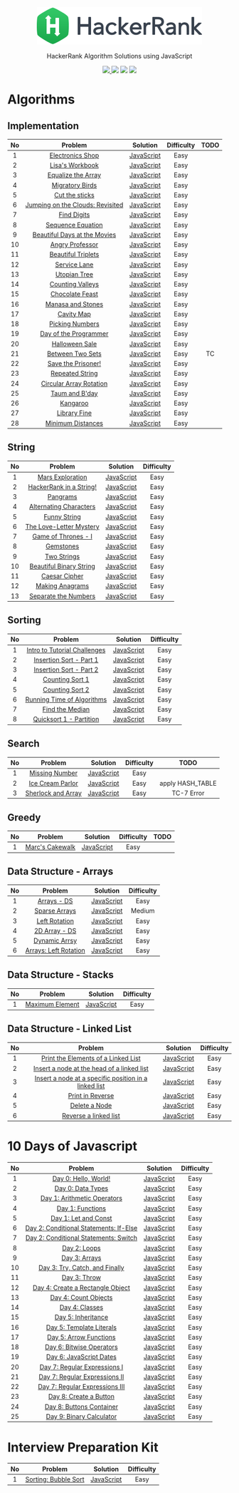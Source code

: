 <p align="center">
  <a href="https://www.hackerrank.com/ksj21c">
    <img alt="HackerRank" src="https://raw.githubusercontent.com/akasai/Algorithm-Solutions/master/HackerRank/hacker-rank-logo.png">
  </a>
</p>
<p align="center">
    HackerRank Algorithm Solutions using JavaScript
</p>

<p align="center">
    <a href="https://github.com/akasai">
      <img src="https://img.shields.io/badge/Author-akasai-informational?style=for-the-badge&logo=github">
    </a>
    <img src="https://img.shields.io/badge/Solutions-85-brightgreen.svg?longCache=true&style=for-the-badge&logo=HackerRank">
    <img src="https://img.shields.io/badge/Languages-JavaScript-brightgreen.svg?longCache=true&style=for-the-badge&logo=Javascript">
    <img src="https://img.shields.io/node/v/carbon.svg?style=for-the-badge&logo=Node.js">
</p>

# Algorithms

## Implementation
| No | Problem         | Solution | Difficulty | TODO |
|:--:|:---------------:|:--------:|:----------:|:----:|
|1|[Electronics Shop](https://www.hackerrank.com/challenges/electronics-shop/problem)|[JavaScript](Implementation/1.Electronics_shop.js) |Easy|
|2|[Lisa's Workbook](https://www.hackerrank.com/challenges/lisa-workbook/problem)|[JavaScript](Implementation/2.Lisa's_Workbook.js) |Easy|
|3|[Equalize the Array](https://www.hackerrank.com/challenges/equality-in-a-array/problem)|[JavaScript](Implementation/3.Equalize_the_Array.js) |Easy|
|4|[Migratory Birds](https://www.hackerrank.com/challenges/migratory-birds/problem)|[JavaScript](Implementation/4.Migratory_Birds.js) |Easy|
|5|[Cut the sticks](https://www.hackerrank.com/challenges/cut-the-sticks/problem)|[JavaScript](Implementation/5.Cut_the_sticks.js) |Easy|
|6|[Jumping on the Clouds: Revisited](https://www.hackerrank.com/challenges/jumping-on-the-clouds-revisited/problem)|[JavaScript](Implementation/6.Jumping_on_the_Clouds:Revisited.js) |Easy|
|7|[Find Digits](https://www.hackerrank.com/challenges/find-digits/problem)|[JavaScript](Implementation/7.Find_Digits.js) |Easy|
|8|[Sequence Equation](https://www.hackerrank.com/challenges/permutation-equation/problem)|[JavaScript](Implementation/8.Sequence_Equation.js) |Easy|
|9|[Beautiful Days at the Movies](https://www.hackerrank.com/challenges/beautiful-days-at-the-movies/problem)|[JavaScript](Implementation/9.Beautiful_Days_at_the_Movies.js) |Easy|
|10|[Angry Professor](https://www.hackerrank.com/challenges/angry-professor/problem)|[JavaScript](Implementation/10.Angry_Professor.js) |Easy|
|11|[Beautiful Triplets](https://www.hackerrank.com/challenges/beautiful-triplets/problem)|[JavaScript](Implementation/11.Beautiful_Triplets.js) |Easy|
|12|[Service Lane](https://www.hackerrank.com/challenges/service-lane/problem)|[JavaScript](Implementation/12.Service_Lane.js) |Easy|
|13|[Utopian Tree](https://www.hackerrank.com/challenges/utopian-tree/problem)|[JavaScript](Implementation/13.Utopian_Tree.js) |Easy|
|14|[Counting Valleys](https://www.hackerrank.com/challenges/counting-valleys/problem)|[JavaScript](Implementation/14.Counting_Valleys.js) |Easy|
|15|[Chocolate Feast](https://www.hackerrank.com/challenges/chocolate-feast/problem)|[JavaScript](Implementation/15.Chocolate_Feast.js) |Easy|
|16|[Manasa and Stones](https://www.hackerrank.com/challenges/manasa-and-stones/problem)|[JavaScript](Implementation/16.Manasa_and_Stones.js) |Easy|
|17|[Cavity Map](https://www.hackerrank.com/challenges/cavity-map/problem)|[JavaScript](Implementation/17.Cavity_Map.js) |Easy|
|18|[Picking Numbers](https://www.hackerrank.com/challenges/picking-numbers/problem)|[JavaScript](Implementation/18.Picking_Numbers.js) |Easy|
|19|[Day of the Programmer](https://www.hackerrank.com/challenges/day-of-the-programmer/problem)|[JavaScript](Implementation/19.Day_of_the_Programmer.js) |Easy|
|20|[Halloween Sale](https://www.hackerrank.com/challenges/halloween-sale/problem)|[JavaScript](Implementation/20.Halloween_Sale.js) |Easy|
|21|[Between Two Sets](https://www.hackerrank.com/challenges/between-two-sets/problem)|[JavaScript](Implementation/21.Between_Two_Sets.js) |Easy|TC|
|22|[Save the Prisoner!](https://www.hackerrank.com/challenges/save-the-prisoner/problem)|[JavaScript](Implementation/22.Save_the_Prisoner.js) |Easy|
|23|[Repeated String](https://www.hackerrank.com/challenges/repeated-string/problem)|[JavaScript](Implementation/23.Repeated_String.js) |Easy|
|24|[Circular Array Rotation](https://www.hackerrank.com/challenges/circular-array-rotation/problem)|[JavaScript](Implementation/24.Circular_Array_Rotation.js) |Easy|
|25|[Taum and B'day](https://www.hackerrank.com/challenges/taum-and-bday/problem)|[JavaScript](Implementation/25.Taum_and_B'day.js) |Easy|
|26|[Kangaroo](https://www.hackerrank.com/challenges/kangaroo/problem)|[JavaScript](Implementation/26.Kangaroo.js) |Easy|
|27|[Library Fine](https://www.hackerrank.com/challenges/library-fine/problem)|[JavaScript](Implementation/27.Library_Fine.js) |Easy|
|28|[Minimum Distances](https://www.hackerrank.com/challenges/minimum-distances/problem)|[JavaScript](Implementation/28.Minimum_Distances.js) |Easy|

## String
| No | Problem         | Solution | Difficulty |
|:--:|:---------------:|:--------:|:----------:|
|1|[Mars Exploration](https://www.hackerrank.com/challenges/mars-exploration)|[JavaScript](String/1.Mars_Exploration.js) |Easy|
|2|[HackerRank in a String!](https://www.hackerrank.com/challenges/hackerrank-in-a-string)|[JavaScript](String/2.HackerRank_in_a_String.js) |Easy|
|3|[Pangrams](https://www.hackerrank.com/challenges/pangrams)|[JavaScript](String/3.Pangrams.js) |Easy|
|4|[Alternating Characters](https://www.hackerrank.com/challenges/alternating-characters)|[JavaScript](String/4.Alternating_Characters.js) |Easy|
|5|[Funny String](https://www.hackerrank.com/challenges/funny-string)|[JavaScript](String/5.Funny_String.js) |Easy|
|6|[The Love-Letter Mystery](https://www.hackerrank.com/challenges/the-love-letter-mystery/problem)|[JavaScript](String/6.The_Love_Letter_Mystery.js) |Easy|
|7|[Game of Thrones - I](https://www.hackerrank.com/challenges/game-of-thrones)|[JavaScript](String/7.Game_of_Thrones_I.js) |Easy|
|8|[Gemstones](https://www.hackerrank.com/challenges/gem-stones/problem)|[JavaScript](String/8.Gemstones.js) |Easy|
|9|[Two Strings](https://www.hackerrank.com/challenges/two-strings/problem)|[JavaScript](String/9.Two_Strings.js) |Easy|
|10|[Beautiful Binary String](https://www.hackerrank.com/challenges/beautiful-binary-string/problem)|[JavaScript](String/10.Beautiful_Binary_String.js) |Easy|
|11|[Caesar Cipher](https://www.hackerrank.com/challenges/caesar-cipher-1/problem)|[JavaScript](String/11.Caesar_Cipher.js) |Easy|
|12|[Making Anagrams](https://www.hackerrank.com/challenges/making-anagrams/problem)|[JavaScript](String/12.Making_Anagrams.js) |Easy|
|13|[Separate the Numbers](https://www.hackerrank.com/challenges/separate-the-numbers/problem)|[JavaScript](String/13.Separate_the_Numbers.js) |Easy|

## Sorting
| No | Problem         | Solution | Difficulty |
|:--:|:---------------:|:--------:|:----------:|
|1|[Intro to Tutorial Challenges](https://www.hackerrank.com/challenges/tutorial-intro/problem)|[JavaScript](Sorting/1.Intro_to_Tutorial_Challenges.js) |Easy|
|2|[Insertion Sort - Part 1](https://www.hackerrank.com/challenges/insertionsort1/problem)|[JavaScript](Sorting/2.Insertion_Sort_1.js) |Easy|
|3|[Insertion Sort - Part 2](https://www.hackerrank.com/challenges/insertionsort2/problem)|[JavaScript](Sorting/3.Insertion_Sort_2.js) |Easy|
|4|[Counting Sort 1](https://www.hackerrank.com/challenges/countingsort1/problem)|[JavaScript](Sorting/4.Counting_Sort_1.js) |Easy|
|5|[Counting Sort 2](https://www.hackerrank.com/challenges/countingsort2/problem)|[JavaScript](Sorting/5.Counting_Sort_2.js) |Easy|
|6|[Running Time of Algorithms](https://www.hackerrank.com/challenges/runningtime/problem)|[JavaScript](Sorting/6.Running_Time_of_Algorithms.js) |Easy|
|7|[Find the Median](https://www.hackerrank.com/challenges/find-the-median/problem)|[JavaScript](Sorting/7.Find_the_Median.js) |Easy|
|8|[Quicksort 1 - Partition](https://www.hackerrank.com/challenges/quicksort1/problem)|[JavaScript](Sorting/8.Quicksort_1_Partition.js) |Easy|

## Search
| No | Problem         | Solution | Difficulty |TODO|
|:--:|:---------------:|:--------:|:----------:|:-:|
|1|[Missing Number](https://www.hackerrank.com/challenges/missing-number/problem)|[JavaScript](Search/1.Missing_Number.js) |Easy|
|2|[Ice Cream Parlor](https://www.hackerrank.com/challenges/icecream-parlor/problem)|[JavaScript](Search/2.Ice_Cream_Parlor.js) |Easy|apply HASH_TABLE|
|3|[Sherlock and Array](https://www.hackerrank.com/challenges/sherlock-and-array/problem)|[JavaScript](Search/2.Ice_Cream_Parlor.js) |Easy|TC-7 Error|

## Greedy 
| No | Problem         | Solution | Difficulty |TODO|
|:--:|:---------------:|:--------:|:----------:|:-:|
|1|[Marc's Cakewalk](https://www.hackerrank.com/challenges/marcs-cakewalk/problem)|[JavaScript](Greedy/1.Marc's_Cakewalk.js) |Easy|

## Data Structure - Arrays
| No | Problem         | Solution | Difficulty |
|:--:|:---------------:|:--------:|:----------:|
|1|[Arrays - DS](https://www.hackerrank.com/challenges/arrays-ds/problem)|[JavaScript](Arrays/1.Arrays_ds.js) |Easy|
|2|[Sparse Arrays](https://www.hackerrank.com/challenges/sparse-arrays/problem)|[JavaScript](Arrays/2.Sparse_Arrays.js) |Medium|
|3|[Left Rotation](https://www.hackerrank.com/challenges/array-left-rotation/problem)|[JavaScript](Arrays/2.Sparse_Arrays.js) |Easy|
|4|[2D Array - DS](https://www.hackerrank.com/challenges/2d-array/problem)|[JavaScript](Arrays/4.2D_Array_DS.js) |Easy|
|5|[Dynamic Arrsy](https://www.hackerrank.com/challenges/dynamic-array/problem)|[JavaScript](Arrays/5.Dynamic_Array.js) |Easy|
|6|[Arrays: Left Rotation](https://www.hackerrank.com/challenges/ctci-array-left-rotation/problem)|[JavaScript](Arrays/6.Arrays_Left_Rotation.js) |Easy|

## Data Structure - Stacks
| No | Problem         | Solution | Difficulty |
|:--:|:---------------:|:--------:|:----------:|
|1|[Maximum Element](https://www.hackerrank.com/challenges/maximum-element/problem)|[JavaScript](Stacks/1.Maximum_Element.js) |Easy|

## Data Structure - Linked List
| No | Problem         | Solution | Difficulty |
|:--:|:---------------:|:--------:|:----------:|
|1|[Print the Elements of a Linked List](https://www.hackerrank.com/challenges/print-the-elements-of-a-linked-list/problem)|[JavaScript](Linked_List/1.Print_the_Elements_of_a_Linked_List.js) |Easy|
|2|[Insert a node at the head of a linked list](https://www.hackerrank.com/challenges/insert-a-node-at-the-head-of-a-linked-list/problem)|[JavaScript](Linked_List/2.Insert_a_node_at_the_head_of_a_linked_list.js) |Easy|
|3|[Insert a node at a specific position in a linked list](https://www.hackerrank.com/challenges/insert-a-node-at-a-specific-position-in-a-linked-list/problem)|[JavaScript](Linked_List/3.Insert_a_node_at_a_specific_position_in_a_linked_list.js) |Easy|
|4|[Print in Reverse](https://www.hackerrank.com/challenges/print-the-elements-of-a-linked-list-in-reverse/problem)|[JavaScript](Linked_List/4.Print_in_Reverse.js) |Easy|
|5|[Delete a Node](https://www.hackerrank.com/challenges/delete-a-node-from-a-linked-list/problem)|[JavaScript](Linked_List/5.Delete_a_Node.js) |Easy|
|6|[Reverse a linked list](https://www.hackerrank.com/challenges/reverse-a-linked-list/problem)|[JavaScript](Linked_List/6.Reverse_a_Linked_lsit.js) |Easy|

# 10 Days of Javascript
| No | Problem         | Solution | Difficulty |
|:--:|:---------------:|:--------:|:----------:|
|1|[Day 0: Hello, World!](https://www.hackerrank.com/challenges/js10-hello-world/problem)|[JavaScript](10_Days_of_Javascript/1.Day_0_Hello_Wolrd.js) |Easy|
|2|[Day 0: Data Types](https://www.hackerrank.com/challenges/js10-data-types/problem)|[JavaScript](10_Days_of_Javascript/2.Day_0_Data_Types.js) |Easy|
|3|[Day 1: Arithmetic Operators](https://www.hackerrank.com/challenges/js10-arithmetic-operators/problem)|[JavaScript](10_Days_of_Javascript/3.Day_1_Arithmetic_Operators.js) |Easy|
|4|[Day 1: Functions](https://www.hackerrank.com/challenges/js10-function/problem)|[JavaScript](10_Days_of_Javascript/4.Day_1_Functions.js) |Easy|
|5|[Day 1: Let and Const](https://www.hackerrank.com/challenges/js10-let-and-const/problem)|[JavaScript](10_Days_of_Javascript/5.Day_1_Let_and_Const.js) |Easy|
|6|[Day 2: Conditional Statements: If-Else](https://www.hackerrank.com/challenges/js10-if-else/problem)|[JavaScript](10_Days_of_Javascript/6.Day_2_Conditional_Statements_If_Else.js) |Easy|
|7|[Day 2: Conditional Statements: Switch](https://www.hackerrank.com/challenges/js10-switch/problem)|[JavaScript](10_Days_of_Javascript/7.Day_2_Conditional_Statements_Switch.js) |Easy|
|8|[Day 2: Loops](https://www.hackerrank.com/challenges/js10-loops/problem)|[JavaScript](10_Days_of_Javascript/8.Day_2_Loops.js) |Easy|
|9|[Day 3: Arrays](https://www.hackerrank.com/challenges/js10-arrays/problem)|[JavaScript](10_Days_of_Javascript/9.Day_3_Arrays.js) |Easy|
|10|[Day 3: Try, Catch, and Finally](https://www.hackerrank.com/challenges/js10-try-catch-and-finally/problem)|[JavaScript](10_Days_of_Javascript/10.Day_3_Try_Catch_and_Finally.js) |Easy|
|11|[Day 3: Throw](https://www.hackerrank.com/challenges/js10-throw/problem)|[JavaScript](10_Days_of_Javascript/11.Day_3_Throw.js) |Easy|
|12|[Day 4: Create a Rectangle Object](https://www.hackerrank.com/challenges/js10-objects/problem)|[JavaScript](10_Days_of_Javascript/12.Day_4_Create_a_Rectangle_Object.js) |Easy|
|13|[Day 4: Count Objects](https://www.hackerrank.com/challenges/js10-count-objects/problem)|[JavaScript](10_Days_of_Javascript/13.Day_4_Count_Objects.js) |Easy|
|14|[Day 4: Classes](https://www.hackerrank.com/challenges/js10-class/problem)|[JavaScript](10_Days_of_Javascript/14.Day_4_Classes.js) |Easy|
|15|[Day 5: Inheritance](https://www.hackerrank.com/challenges/js10-inheritance/problem)|[JavaScript](10_Days_of_Javascript/15.Day_5_Inheritance.js) |Easy|
|16|[Day 5: Template Literals](https://www.hackerrank.com/challenges/js10-template-literals/problem)|[JavaScript](10_Days_of_Javascript/16.Day_5_Template_Literals.js) |Easy|
|17|[Day 5: Arrow Functions](https://www.hackerrank.com/challenges/js10-arrows/problem)|[JavaScript](10_Days_of_Javascript/17.Day_5_Arrow_Functions.js) |Easy|
|18|[Day 6: Bitwise Operators](https://www.hackerrank.com/challenges/js10-bitwise/problem)|[JavaScript](10_Days_of_Javascript/18.Day_6_Bitwise_Operators.js) |Easy|
|19|[Day 6: JavaScript Dates](https://www.hackerrank.com/challenges/js10-date/problem)|[JavaScript](10_Days_of_Javascript/19.Day_6_JavaScript_Dates.js) |Easy|
|20|[Day 7: Regular Expressions I](https://www.hackerrank.com/challenges/js10-regexp-1/problem)|[JavaScript](10_Days_of_Javascript/20.Day_7_Regular_Expressions_I.js) |Easy|
|21|[Day 7: Regular Expressions II](https://www.hackerrank.com/challenges/js10-regexp-2/problem)|[JavaScript](10_Days_of_Javascript/21.Day_7_Regular_Expressions_II.js) |Easy|
|22|[Day 7: Regular Expressions III](https://www.hackerrank.com/challenges/js10-regexp-3/problem)|[JavaScript](10_Days_of_Javascript/22.Day_7_Regular_Expressions_III.js) |Easy|
|23|[Day 8: Create a Button](https://www.hackerrank.com/challenges/js10-create-a-button/problem)|[JavaScript](10_Days_of_Javascript/23.Day_8_Create_a_Button.js) |Easy|
|24|[Day 8: Buttons Container](https://www.hackerrank.com/challenges/js10-buttons-container/problem)|[JavaScript](10_Days_of_Javascript/24.Day_8_Buttons_Container.js) |Easy|
|25|[Day 9: Binary Calculator](https://www.hackerrank.com/challenges/js10-binary-calculator/problem)|[JavaScript](10_Days_of_Javascript/25.Day_9_Binary_Calculator.js) |Easy|

# Interview Preparation Kit
| No | Problem         | Solution | Difficulty |
|:--:|:---------------:|:--------:|:----------:|
|1|[Sorting: Bubble Sort](https://www.hackerrank.com/challenges/ctci-bubble-sort/problem)|[JavaScript](Interview_Preparation_Kit/1.Sorting:Bubble_Sort.js) |Easy|

